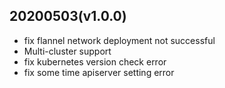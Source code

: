 ## 20200503(v1.0.0)
- fix flannel network deployment not successful
- Multi-cluster support
- fix kubernetes version check error
- fix some time apiserver setting error